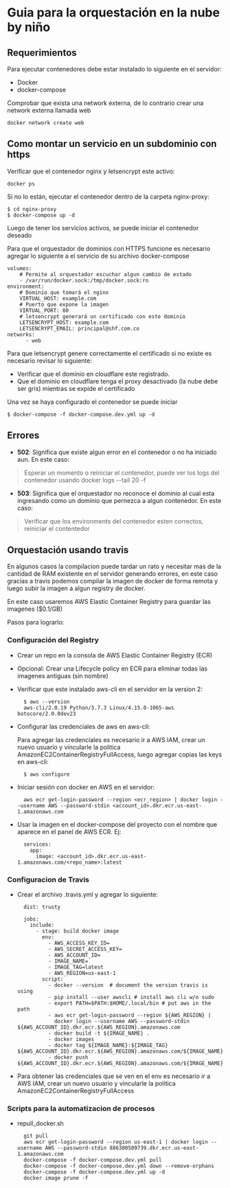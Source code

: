 # Guia para la orquestación en la nube by niño

## Requerimientos
Para ejecutar contenedores debe estar instalado lo siguiente en el servidor:
- Docker
- docker-compose

Comprobar que exista una network externa, de lo contrario crear una network externa llamada web

    docker network create web 


## Como montar un servicio en un subdominio con https

Verificar que el contenedor nginx y letsencrypt este activo:

    docker ps

Si no lo están, ejecutar el contenedor dentro de la carpeta nginx-proxy:
    
    $ cd nginx-proxy
    $ docker-compose up -d

Luego de tener los servicios activos, se puede iniciar el contenedor deseado

Para que el orquestador de dominios con HTTPS funcione es necesario agregar lo siguiente a el servicio de su archivo docker-compose

    volumes:
        # Permite al orquestador escuchar algun cambio de estado 
        - /var/run/docker.sock:/tmp/docker.sock:ro
    environment:
        # Dominio que tomará el nginx
        VIRTUAL_HOST: example.com
        # Puerto que expone la imagen
        VIRTUAL_PORT: 80
        # letsencrypt generará un certificado con este dominio
        LETSENCRYPT_HOST: example.com
        LETSENCRYPT_EMAIL: principal@shf.com.co
    networks:
          - web

Para que letsencrypt genere correctamente el certificado si no existe es necesario revisar lo siguiente:

- Verificar que el dominio en cloudflare este registrado.
- Que el dominio en cloudflare tenga el proxy desactivado (la nube debe ser gris) mientras se expide el certificado

Una vez se haya configurado el contenedor se puede iniciar

    $ docker-compose -f docker-compose.dev.yml up -d
    
## Errores

- **502**: Significa que existe algun error en el contenedor o no ha iniciado aun. En este caso:
> Esperar un momento o reiniciar el contenedor, puede ver los logs del contenedor usando docker logs --tail 20 -f <container-name>
- **503**: Significa que el orquestador no reconoce el dominio al cual esta ingresando como un dominio que pernezca a algun contenedor. En
 este caso:

> Verificar que los environments del contenedor esten correctos, reiniciar el contentedor


## Orquestación usando travis

En algunos casos la compilacion puede tardar un rato y necesitar mas de la cantidad de RAM existente en el servidor generando errores, en
 este caso gracias a travis podemos compilar la imagen de docker de forma remota y luego subir la imagen a algun registry de docker.
 
En este caso usaremos AWS Elastic Container Registry para guardar las imagenes ($0.1/GB)
 
Pasos para lograrlo:

### Configuración del Registry

- Crear un repo en la consola de AWS Elastic Container Registry (ECR)

- Opcional: Crear una Lifecycle policy en ECR para eliminar todas las imagenes antiguas (sin nombre)
 
- Verificar que este instalado aws-cli en el servidor en la version 2:
    
        $ aws --version
        aws-cli/2.0.19 Python/3.7.3 Linux/4.15.0-1065-aws botocore/2.0.0dev23
        
- Configurar las credenciales de aws en aws-cli:

    Para agregar las credenciales es necesario ir a AWS IAM, crear un nuevo usuario y vincularle la politica
     AmazonEC2ContainerRegistryFullAccess, luego agregar copias las keys en aws-cli:
    
        $ aws configure

- Iniciar sesión con docker en AWS en el servidor:

        aws ecr get-login-password --region <ecr_region> | docker login --username AWS --password-stdin <account_id>.dkr.ecr.us-east-1.amazonaws.com

- Usar la imagen en el docker-compose del proyecto con el nombre que aparece en el panel de AWS ECR. Ej:

        services:
          app:
            image: <account_id>.dkr.ecr.us-east-1.amazonaws.com/<repo_name>:latest


### Configuracion de Travis

- Crear el archivo .travis.yml y agregar lo siguiente:

        dist: trusty
        
        jobs:
          include:
            - stage: build docker image
              env:
                - AWS_ACCESS_KEY_ID=
                - AWS_SECRET_ACCESS_KEY=
                - AWS_ACCOUNT_ID=
                - IMAGE_NAME=
                - IMAGE_TAG=latest
                - AWS_REGION=us-east-1
              script:
                - docker --version  # document the version travis is using
                - pip install --user awscli # install aws cli w/o sudo
                - export PATH=$PATH:$HOME/.local/bin # put aws in the path
                - aws ecr get-login-password --region ${AWS_REGION} |
                  docker login --username AWS --password-stdin ${AWS_ACCOUNT_ID}.dkr.ecr.${AWS_REGION}.amazonaws.com
                - docker build -t ${IMAGE_NAME} .
                - docker images
                - docker tag ${IMAGE_NAME}:${IMAGE_TAG} ${AWS_ACCOUNT_ID}.dkr.ecr.${AWS_REGION}.amazonaws.com/${IMAGE_NAME}:${IMAGE_TAG}
                - docker push ${AWS_ACCOUNT_ID}.dkr.ecr.${AWS_REGION}.amazonaws.com/${IMAGE_NAME}:${IMAGE_TAG}

- Para obtener las credenciales que se ven en el env es necesario ir a AWS IAM, crear un nuevo usuario y vincularle la politica
 AmazonEC2ContainerRegistryFullAccess


### Scripts para la automatizacion de procesos

- repull_docker.sh

        git pull
        aws ecr get-login-password --region us-east-1 | docker login --username AWS --password-stdin 886300509739.dkr.ecr.us-east-1.amazonaws.com
        docker-compose -f docker-compose.dev.yml pull
        docker-compose -f docker-compose.dev.yml down --remove-orphans
        docker-compose -f docker-compose.dev.yml up -d
        docker image prune -f